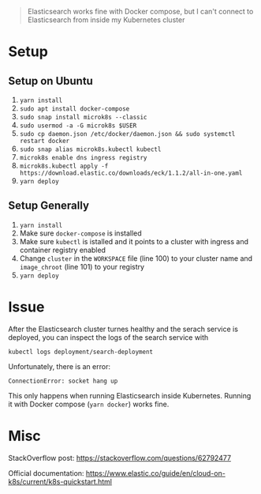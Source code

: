 > Elasticsearch works fine with Docker compose, but I can't connect to Elasticsearch from inside my Kubernetes cluster

# Setup

## Setup on Ubuntu

1. `yarn install`
2. `sudo apt install docker-compose`
3. `sudo snap install microk8s --classic`
4. `sudo usermod -a -G microk8s $USER`
5. `sudo cp daemon.json /etc/docker/daemon.json && sudo systemctl restart docker`
6. `sudo snap alias microk8s.kubectl kubectl`
7. `microk8s enable dns ingress registry`
8. `microk8s.kubectl apply -f https://download.elastic.co/downloads/eck/1.1.2/all-in-one.yaml`
9. `yarn deploy`

## Setup Generally

1. `yarn install`
2. Make sure `docker-compose` is installed
3. Make sure `kubectl` is istalled and it points to a cluster with ingress and container registry enabled
4. Change `cluster` in the `WORKSPACE` file (line 100) to your cluster name and `image_chroot` (line 101) to your registry
5. `yarn deploy`

# Issue

After the Elasticsearch cluster turnes healthy and the serach service is deployed, you can inspect the logs of the search service with

```
kubectl logs deployment/search-deployment
```

Unfortunately, there is an error:

```
ConnectionError: socket hang up
```

This only happens when running Elasticsearch inside Kubernetes. Running it with Docker compose (`yarn docker`) works fine.

# Misc

StackOverflow post: https://stackoverflow.com/questions/62792477

Official documentation: https://www.elastic.co/guide/en/cloud-on-k8s/current/k8s-quickstart.html
